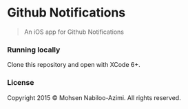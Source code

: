 # Github Notifications
> An iOS app for Github Notifications

### Running locally
Clone this repository and open with XCode 6+.


### License
Copyright 2015 © Mohsen Nabiloo-Azimi. All rights reserved.

